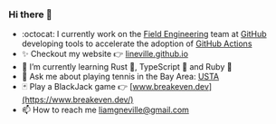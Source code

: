 ### Hi there 👋

- :octocat: I currently work on the [Field Engineering](https://github.com/orgs/github/teams/field-engineering) team at [GitHub](http://github.com/github) developing tools to accelerate the adoption of [GitHub Actions](https://github.com/features/actions)
- ✨ Checkout my website 👉 [lineville.github.io](https://lineville.github.io)
- 🔭 I’m currently learning Rust 🦀, TypeScript 💙 and Ruby 💎
- 🎾 Ask me about playing tennis in the Bay Area: [USTA](https://www.usta.com/en/home/myaccount/player.html#/tab1=schedules)
- 🃏 Play a BlackJack game 👉 [www.breakeven.dev](https://www.breakeven.dev/)
- 📫 How to reach me [liamgneville@gmail.com](mailto:liamgneville@gmail.com)
